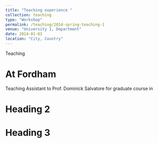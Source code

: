```yaml
---
title: "Teaching experience "
collection: teaching
type: "Workshop"
permalink: /teaching/2014-spring-teaching-1
venue: "University 1, Department"
date: 2014-01-01
location: "City, Country"
---
```


Teaching

At Fordham
======
Teaching Assistant to Prof. Dominick Salvatore for graduate course in

Heading 2
======

Heading 3
======
